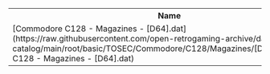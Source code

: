 <table>
<tr><th>Name</th><th>Size</th></tr>
<tr><td>[Commodore C128 - Magazines - [D64].dat](https://raw.githubusercontent.com/open-retrogaming-archive/dat-catalog/main/root/basic/TOSEC/Commodore/C128/Magazines/[D64]/Commodore C128 - Magazines - [D64].dat)</td><td>31373</td></tr>
</table>
